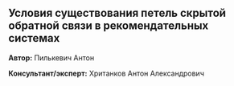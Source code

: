 ## Условия существования петель скрытой обратной связи в рекомендательных системах

**Автор:** Пилькевич Антон

**Консультант/эксперт:** Хританков Антон Александрович
